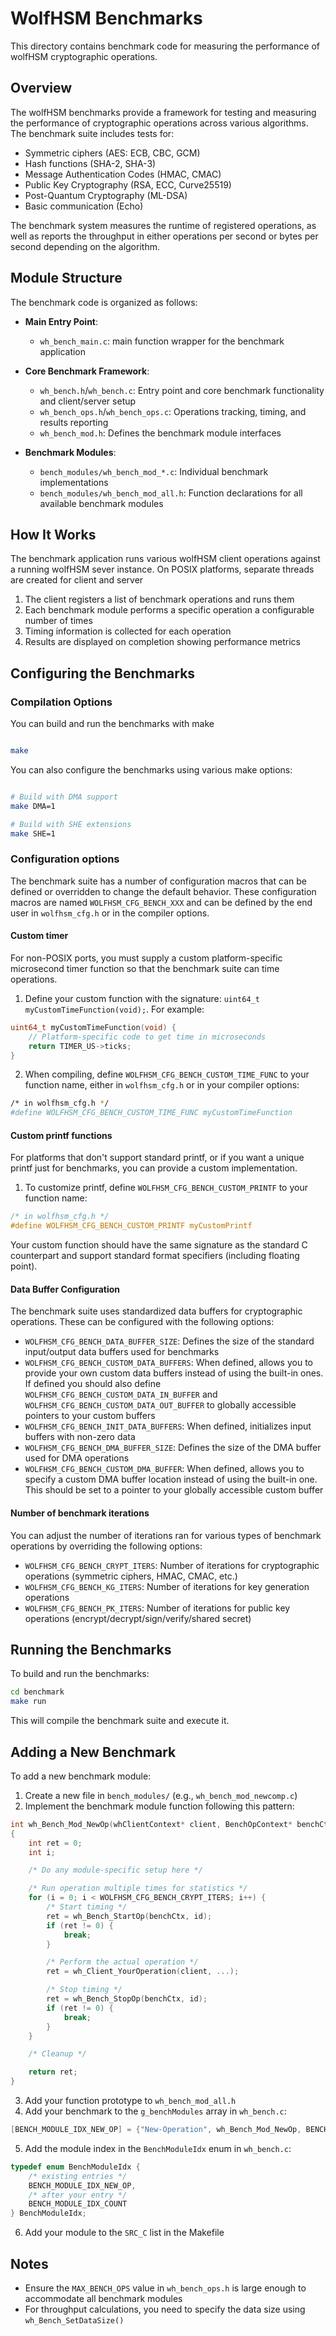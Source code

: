 # WolfHSM Benchmarks

This directory contains benchmark code for measuring the performance of wolfHSM cryptographic operations.

## Overview

The wolfHSM benchmarks provide a framework for testing and measuring the performance of cryptographic operations across various algorithms. The benchmark suite includes tests for:

- Symmetric ciphers (AES: ECB, CBC, GCM)
- Hash functions (SHA-2, SHA-3)
- Message Authentication Codes (HMAC, CMAC)
- Public Key Cryptography (RSA, ECC, Curve25519)
- Post-Quantum Cryptography (ML-DSA)
- Basic communication (Echo)

The benchmark system measures the runtime of registered operations, as well as reports the throughput in either operations per second or bytes per second depending on the algorithm.

## Module Structure

The benchmark code is organized as follows:

- **Main Entry Point**:
  - `wh_bench_main.c`: main function wrapper for the benchmark application

- **Core Benchmark Framework**:
  - `wh_bench.h`/`wh_bench.c`: Entry point and core benchmark functionality and client/server setup
  - `wh_bench_ops.h`/`wh_bench_ops.c`: Operations tracking, timing, and results reporting
  - `wh_bench_mod.h`: Defines the benchmark module interfaces

- **Benchmark Modules**:
  - `bench_modules/wh_bench_mod_*.c`: Individual benchmark implementations
  - `bench_modules/wh_bench_mod_all.h`: Function declarations for all available benchmark modules

## How It Works

The benchmark application runs various wolfHSM client operations against a running wolfHSM sever instance. On POSIX platforms, separate threads are created for client and server

1. The client registers a list of benchmark operations and runs them
2. Each benchmark module performs a specific operation a configurable number of times
3. Timing information is collected for each operation
4. Results are displayed on completion showing performance metrics

## Configuring the Benchmarks

### Compilation Options

You can build and run the benchmarks with make

```bash

make

```

You can also configure the benchmarks using various make options:

```bash

# Build with DMA support
make DMA=1

# Build with SHE extensions
make SHE=1
```

### Configuration options

The benchmark suite has a number of configuration macros that can be defined or overridden to change the default behavior. These configuration macros are named `WOLFHSM_CFG_BENCH_XXX` and can be defined by the end user in `wolfhsm_cfg.h` or in the compiler options.

#### Custom timer

For non-POSIX ports, you must supply a custom platform-specific microsecond timer function so that the benchmark suite can time operations.

1. Define your custom function with the signature: `uint64_t myCustomTimeFunction(void);`. For example:

```c
uint64_t myCustomTimeFunction(void) {
    // Platform-specific code to get time in microseconds
    return TIMER_US->ticks;
}
```

2. When compiling, define `WOLFHSM_CFG_BENCH_CUSTOM_TIME_FUNC` to your function name, either in `wolfhsm_cfg.h` or in your compiler options:

```bash
/* in wolfhsm_cfg.h */
#define WOLFHSM_CFG_BENCH_CUSTOM_TIME_FUNC myCustomTimeFunction
```

#### Custom printf functions

For platforms that don't support standard printf, or if you want a unique printf just for benchmarks, you can provide a custom implementation.

1. To customize printf, define `WOLFHSM_CFG_BENCH_CUSTOM_PRINTF` to your function name:

```c
/* in wolfhsm_cfg.h */
#define WOLFHSM_CFG_BENCH_CUSTOM_PRINTF myCustomPrintf
```

Your custom function should have the same signature as the standard C counterpart and support standard format specifiers (including floating point).

#### Data Buffer Configuration

The benchmark suite uses standardized data buffers for cryptographic operations. These can be configured with the following options:

- `WOLFHSM_CFG_BENCH_DATA_BUFFER_SIZE`: Defines the size of the standard input/output data buffers used for benchmarks
- `WOLFHSM_CFG_BENCH_CUSTOM_DATA_BUFFERS`: When defined, allows you to provide your own custom data buffers instead of using the built-in ones. If defined you should also define `WOLFHSM_CFG_BENCH_CUSTOM_DATA_IN_BUFFER` and `WOLFHSM_CFG_BENCH_CUSTOM_DATA_OUT_BUFFER` to globally accessible pointers to your custom buffers
- `WOLFHSM_CFG_BENCH_INIT_DATA_BUFFERS`: When defined, initializes input buffers with non-zero data
- `WOLFHSM_CFG_BENCH_DMA_BUFFER_SIZE`: Defines the size of the DMA buffer used for DMA operations
- `WOLFHSM_CFG_BENCH_CUSTOM_DMA_BUFFER`: When defined, allows you to specify a custom DMA buffer location instead of using the built-in one. This should be set to a pointer to your globally accessible custom buffer

#### Number of benchmark iterations

You can adjust the number of iterations ran for various types of benchmark operations by overriding the following options:

- `WOLFHSM_CFG_BENCH_CRYPT_ITERS`: Number of iterations for cryptographic operations (symmetric ciphers, HMAC, CMAC, etc.)
- `WOLFHSM_CFG_BENCH_KG_ITERS`: Number of iterations for key generation operations
- `WOLFHSM_CFG_BENCH_PK_ITERS`: Number of iterations for public key operations (encrypt/decrypt/sign/verify/shared secret)

## Running the Benchmarks

To build and run the benchmarks:

```bash
cd benchmark
make run
```

This will compile the benchmark suite and execute it.

## Adding a New Benchmark

To add a new benchmark module:

1. Create a new file in `bench_modules/` (e.g., `wh_bench_mod_newcomp.c`)
2. Implement the benchmark module function following this pattern:

```c
int wh_Bench_Mod_NewOp(whClientContext* client, BenchOpContext* benchCtx, int id, void* params)
{
    int ret = 0;
    int i;

    /* Do any module-specific setup here */

    /* Run operation multiple times for statistics */
    for (i = 0; i < WOLFHSM_CFG_BENCH_CRYPT_ITERS; i++) {
        /* Start timing */
        ret = wh_Bench_StartOp(benchCtx, id);
        if (ret != 0) {
            break;
        }

        /* Perform the actual operation */
        ret = wh_Client_YourOperation(client, ...);

        /* Stop timing */
        ret = wh_Bench_StopOp(benchCtx, id);
        if (ret != 0) {
            break;
        }
    }

    /* Cleanup */

    return ret;
}
```

3. Add your function prototype to `wh_bench_mod_all.h`
4. Add your benchmark to the `g_benchModules` array in `wh_bench.c`:

```c
[BENCH_MODULE_IDX_NEW_OP] = {"New-Operation", wh_Bench_Mod_NewOp, BENCH_THROUGHPUT_TYPE, 0, NULL},
```

5. Add the module index in the `BenchModuleIdx` enum in `wh_bench.c`:

```c
typedef enum BenchModuleIdx {
    /* existing entries */
    BENCH_MODULE_IDX_NEW_OP,
    /* after your entry */
    BENCH_MODULE_IDX_COUNT
} BenchModuleIdx;
```

6. Add your module to the `SRC_C` list in the Makefile

## Notes

- Ensure the `MAX_BENCH_OPS` value in `wh_bench_ops.h` is large enough to accommodate all benchmark modules
- For throughput calculations, you need to specify the data size using `wh_Bench_SetDataSize()`
